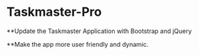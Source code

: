# Taskmaster-Pro

**Update the Taskmaster Application with Bootstrap and jQuery

**Make the app more user friendly and dynamic.